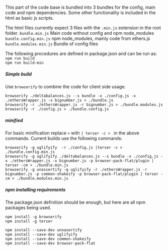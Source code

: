 
This part of the code base is bundled into 3 bundles for the config, main code and npm dependencies.
Some other functionality is included in the html as basic js scripts.

The html files currently expect 3 files with the `.min.js` extension in the root folder.
`bundle.min.js`  Main code without config and npm node_modules  
`bundle.config.min.js` npm node_modules, mainly code from ethers.js  
`bundle.modules.min.js` Bundle of config files


The following procedures are defined in package.json and can be run as:
`npm run build`  
`npm run build-min`


##### Simple build
Use `browserify` to combine the code for client side usage.

`browserify ./deltabalances.js --s bundle -x ./config.js -x ./ethersWrapper.js -x bignumber.js > ./bundle.js`  
`browserify -r ./ethersWrapper.js -r bignumber.js > ./bundle.modules.js`  
`browserify -r ./config.js > ./bundle.config.js`

##### minified
For basic minification replace `>` with `| terser -c > ` in the above commands.
Current builds use the following commands:

`browserify -g uglifyify  -r ./config.js |terser -c > ./bundle.config.min.js`  
`browserify -g uglifyify ./deltabalances.js --s bundle -x ./config.js -x ./ethersWrapper.js -x bignumber.js -p browser-pack-flat/plugin | terser -cm > ./bundle.min.js`  
`browserify -g unassertify -g uglifyify -r ./ethersWrapper.js -r bignumber.js -p common-shakeify -p browser-pack-flat/plugin | terser -cm > ./bundle.modules.min.js`  


##### npm installing requirements  
The package.json definition should be enough, but here are all npm packages being used.

`npm install -g browserify`  
`npm install -g terser`  

`npm install --save-dev unnasertify`  
`npm install --save-dev uglifyify`  
`npm install --save-dev common-shakeify`  
`npm install --save-dev browser-pack-flat`  


